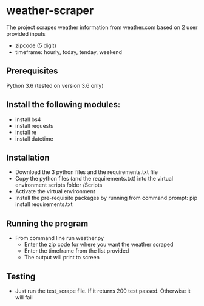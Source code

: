 # weather-scraper
The project scrapes weather information from weather.com based on 2 user provided inputs
  - zipcode (5 digit)
  - timeframe: hourly, today, tenday, weekend

## Prerequisites
Python 3.6 (tested on version 3.6 only)

 ## Install the following modules:
 - install bs4
 - install requests
 - install re
 - install datetime

## Installation
 - Download the 3 python files and the requirements.txt file
 - Copy the python files (and the requirements.txt) into the virtual environment scripts folder /Scripts
 - Activate the virtual environment
 - Install the pre-requisite packages by running from command prompt: pip install requirements.txt
## Running the program
- From command line run weather.py
  - Enter the zip code for where you want the weather scraped
  - Enter the timeframe from the list provided
  - The output will print to screen
## Testing
- Just run the test_scrape file. If it returns 200 test passed. Otherwise it will fail
  


